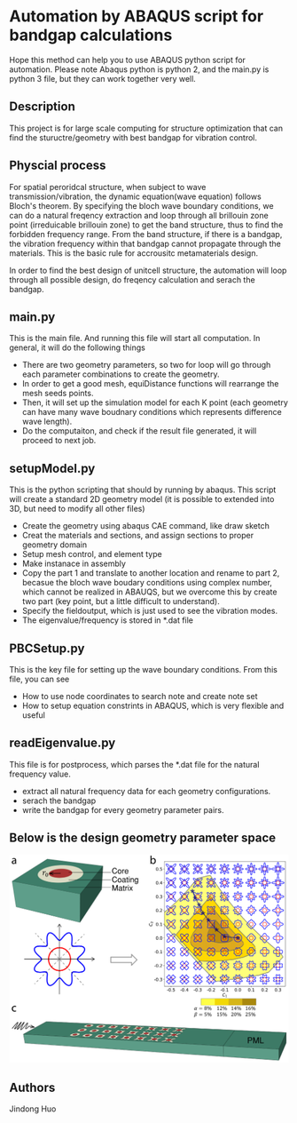 # Automation by ABAQUS script for bandgap calculations

Hope this method can help you to use ABAQUS python script for automation. Please note Abaqus python is python 2, and the main.py is python 3 file, but they can work together very well.

## Description
This project is for large scale computing for structure optimization that can find the stuructre/geometry with best bandgap for vibration control.

## Physcial process
For spatial peroridcal structure, when subject to wave transmission/vibration, the dynamic equation(wave equation) follows Bloch's theorem. By specifying the bloch wave boundary conditions, we can do a natural freqency extraction and loop through all brillouin zone point (irreduicable brillouin zone) to get the band structure, thus to find the forbidden frequency range.
From the band structure, if there is a bandgap, the vibration frequency within that bandgap cannot propagate through the materials. This is the basic rule for accrousitc metamaterials design.

In order to find the best design of unitcell structure, the automation will loop through all possible design, do freqency calculation and serach the bandgap.

## main.py

This is the main file. And running this file will start all computation. In general, it will do the following things
* There are two geometry parameters, so two for loop will go through each parameter combinations to create the geometry.
* In order to get a good mesh, equiDistance functions will rearrange the mesh seeds points.
* Then, it will set up the simulation model for each K point (each geometry can have many wave boudnary conditions which represents difference wave length).
* Do the computaiton, and check if the result file generated, it will proceed to next job.

## setupModel.py

This is the python scripting that should by running by abaqus. This script will create a standard 2D geometry model (it is possible to extended into 3D, but need to modify all other files)
* Create the geometry using abaqus CAE command, like draw sketch
* Creat the materials and sections, and assign sections to proper geometry domain
* Setup mesh control, and element type
* Make instanace in assembly
* Copy the part 1 and translate to another location and rename to part 2, becasue the bloch wave boudary conditions using complex number, which cannot be realized in ABAUQS, but we overcome this by create two part (key point, but a little difficult to understand).
* Specify the fieldoutput, which is just used to see the vibration modes.
* The eigenvalue/frequency is stored in *.dat file

## PBCSetup.py

This is the key file for setting up the wave boundary conditions. From this file, you can see 
* How to use node coordinates to search note and create note set 
* How to setup equation constrints in ABAQUS, which is very flexible and useful

## readEigenvalue.py

This file is for postprocess, which parses the *.dat file for the natural frequency value.
* extract all natural frequency data for each geometry configurations.
* serach the bandgap
* write the bandgap for every geometry parameter pairs.

## Below is the design geometry parameter space
![alt text](https://github.com/jindonghuo/Automation-ABAQUS-script-for-bandgap-calculation/blob/68540c3690d9b7b54330c13bf3768a0b2fe6aaf7/geometry%20space.png)

## Authors
Jindong Huo
